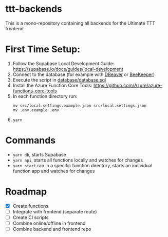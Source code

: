 # ttt-backends

This is a mono-repository containing all backends for the Ultimate TTT frontend.

# First Time Setup:
1. Follow the Supabase Local Development Guide: https://supabase.io/docs/guides/local-development
2. Connect to the database (for example with [DBeaver](https://dbeaver.com/) or [BeeKeeper](https://beekeeperstudio.io/))
3. Execute the script in [database/database.sql](https://github.com/ultimate-ttt/ttt-backends/blob/main/database/database.sql)
4. Install the Azure Function Core Tools: https://github.com/Azure/azure-functions-core-tools
5. In each function directory run:
   ```
   mv src/local.settings.example.json src/local.settings.json
   mv .env.example .env
   ```
6. `yarn`

# Commands
- `yarn db`, starts Supabase
- `yarn api`, starts all functions locally and watches for changes
- `yarn start` ran in a specific function directory, starts an individual function app and watches for changes

  
# Roadmap
- [x] Create functions
- [ ] Integrate with frontend (separate route)
- [ ] Create CI scripts
- [ ] Combine online/offline in frontend
- [ ] Combine backend and frontend repo